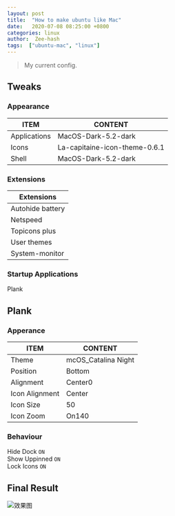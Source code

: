 ```yaml
---
layout: post
title:  "How to make ubuntu like Mac"
date:   2020-07-08 08:25:00 +0800
categories: linux
author:  Zee-hash
tags:  ["ubuntu-mac", "linux"]
---
```

> My current config.

## Tweaks  
### Appearance  
|ITEM|CONTENT|  
|---|---|  
|Applications|MacOS-Dark-5.2-dark|  
|Icons|La-capitaine-icon-theme-0.6.1|  
|Shell|MacOS-Dark-5.2-dark|  

### Extensions  
|Extensions|  
|---|  
|Autohide battery|  
|Netspeed|  
|Topicons plus|  
|User themes|  
|System-monitor|  

### Startup Applications  
Plank  

## Plank  
### Apperance  
|ITEM|CONTENT|  
|---|---|  
|Theme|mcOS_Catalina Night|  
|Position|Bottom|  
|Alignment|Center0|  
|Icon Alignment|Center|  
|Icon Size|50|  
|Icon Zoom|On140|
### Behaviour  
Hide Dock `ON`  
Show Uppinned `ON`  
Lock Icons `ON`

## Final Result  
![效果图](~/assets/post_images/20200708desktop.png)